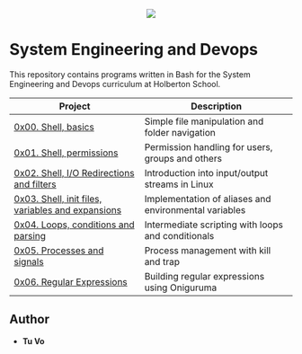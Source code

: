 <p align="center">
  <img src="http://www.holbertonschool.com/holberton-logo.png">
</p>

# System Engineering and Devops
This repository contains programs written in Bash for the System Engineering and Devops curriculum at Holberton School.

| Project                                      | Description |
| -------------------------------------------- | ----------- |
| [0x00. Shell, basics](./0x00-shell_basics) | Simple file manipulation and folder navigation |
| [0x01. Shell, permissions](./0x01-shell_permissions) | Permission handling for users, groups and others |
| [0x02. Shell, I/O Redirections and filters](./0x02-shell_redirections) | Introduction into input/output streams in Linux |
| [0x03. Shell, init files, variables and expansions](./0x03-shell_variables_expansions) | Implementation of aliases and environmental variables |
| [0x04. Loops, conditions and parsing](./0x04-loops_conditions_and_parsing) | Intermediate scripting with loops and conditionals |
| [0x05. Processes and signals](./0x05-processes_and_signals) | Process management with kill and trap |
| [0x06. Regular Expressions](./0x06-) | Building regular expressions using Oniguruma |

## Author
* __Tu Vo__
